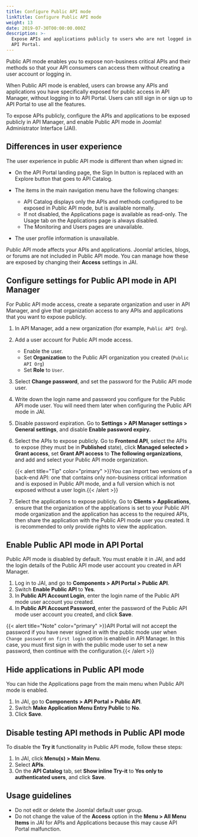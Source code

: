 ```yaml
---
title: Configure Public API mode
linkTitle: Configure Public API mode
weight: 13
date: 2019-07-30T00:00:00.000Z
description: >-
  Expose APIs and applications publicly to users who are not logged in to your
  API Portal.
---
```


Public API mode enables you to expose non-business critical APIs and their methods so that your API consumers can access them without creating a user account or logging in.

When Public API mode is enabled, users can browse any APIs and applications you have specifically exposed for public access in API Manager, without logging in to API Portal. Users can still sign in or sign up to API Portal to use all the features.

To expose APIs publicly, configure the APIs and applications to be exposed publicly in API Manager, and enable Public API mode in Joomla! Administrator Interface (JAI).

## Differences in user experience

The user experience in public API mode is different than when signed in:

* On the API Portal landing page, the Sign In button is replaced with an Explore button that goes to API Catalog.
* The items in the main navigation menu have the following changes:

    * API Catalog displays only the APIs and methods configured to be exposed in Public API mode, but is available normally.
    * If not disabled, the Applications page is available as read-only. The Usage tab on the Applications page is always disabled.
    * The Monitoring and Users pages are unavailable.
* The user profile information is unavailable.

Public API mode affects your APIs and applications. Joomla! articles, blogs, or forums are not included in Public API mode. You can manage how these are exposed by changing their **Access** settings in JAI.

## Configure settings for Public API mode in API Manager

For Public API mode access, create a separate organization and user in API Manager, and give that organization access to any APIs and applications that you want to expose publicly.

1. In API Manager, add a new organization (for example, `Public API Org`).
2. Add a user account for Public API mode access.

   * Enable the user.
   * Set **Organization** to the Public API organization you created (`Public API Org`)
   * Set **Role** to `User`.
3. Select **Change password**, and set the password for the Public API mode user. 
4. Write down the login name and password you configure for the Public API mode user. You will need them later when configuring the Public API mode in JAI.
5. Disable password expiration. Go to **Settings > API Manager settings > General settings**, and disable **Enable password expiry.**
6. Select the APIs to expose publicly. Go to **Frontend API**, select the APIs to expose (they must be in **Published** state), click **Managed selected > Grant access**, set **Grant API access** to **The following organizations**, and add and select your Public API mode organization.

    {{< alert title="Tip" color="primary" >}}You can import two versions of a back-end API: one that contains only non-business critical information and is exposed in Public API mode, and a full version which is not exposed without a user login.{{< /alert >}}
7. Select the applications to expose publicly. Go to **Clients > Applications**, ensure that the organization of the applications is set to your Public API mode organization and the application has access to the required APIs, then share the application with the Public API mode user you created. It is recommended to only provide rights to view the application.

## Enable Public API mode in API Portal

Public API mode is disabled by default. You must enable it in JAI, and add the login details of the Public API mode user account you created in API Manager.

1. Log in to JAI, and go to **Components > API Portal > Public API**.
2. Switch **Enable Public API** to **Yes**.
3. In **Public API Account Login**, enter the login name of the Public API mode user account you created.
4. In **Public API Account Password**, enter the password of the Public API mode user account you created, and click **Save**.

{{< alert title="Note" color="primary" >}}API Portal will not accept the password if you have never signed in with the public mode user when `Change password on first login` option is enabled in API Manager. In this case, you must first sign in with the public mode user to set a new password, then continue with the configuration.{{< /alert >}}

## Hide applications in Public API mode

You can hide the Applications page from the main menu when Public API mode is enabled.

1. In JAI, go to **Components > API Portal > Public API**.
2. Switch **Make Application Menu Entry Public** to **No**.
3. Click **Save**.

## Disable testing API methods in Public API mode

To disable the **Try it** functionality in Public API mode, follow these steps:

1. In JAI, click **Menu(s) > Main Menu**.
2. Select **APIs**.
3. On the **API Catalog** tab, set **Show inline Try-it** to **Yes only to authenticated users**, and click **Save**.

## Usage guidelines

* Do not edit or delete the Joomla! default user group.
* Do not change the value of the **Access** option in the **Menu > All Menu Items** in JAI for APIs and Applications because this may cause API Portal malfunction.
